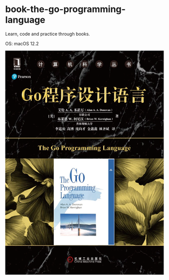 # book-the-go-programming-language

Learn, code and practice through books.

OS: macOS 12.2

![book.png](book.png)